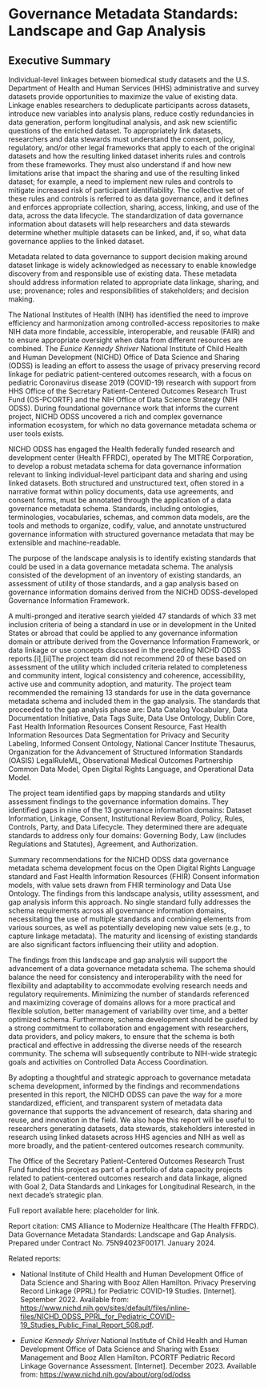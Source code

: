 # Governance Metadata Standards: Landscape and Gap Analysis

## Executive Summary

Individual-level linkages between biomedical study datasets and the U.S. Department of Health and Human Services (HHS) administrative and survey datasets provide opportunities to maximize the value of existing data. Linkage enables researchers to deduplicate participants across datasets, introduce new variables into analysis plans, reduce costly redundancies in data generation, perform longitudinal analysis, and ask new scientific questions of the enriched dataset. To appropriately link datasets, researchers and data stewards must understand the consent, policy, regulatory, and/or other legal frameworks that apply to each of the original datasets and how the resulting linked dataset inherits rules and controls from these frameworks. They must also understand if and how new limitations arise that impact the sharing and use of the resulting linked dataset; for example, a need to implement new rules and controls to mitigate increased risk of participant identifiability. The collective set of these rules and controls is referred to as data governance, and it defines and enforces appropriate collection, sharing, access, linking, and use of the data, across the data lifecycle. The standardization of data governance information about datasets will help researchers and data stewards determine whether multiple datasets can be linked, and, if so, what data governance applies to the linked dataset.

Metadata related to data governance to support decision making around dataset linkage is widely acknowledged as necessary to enable knowledge discovery from and responsible use of existing data. These metadata should address information related to appropriate data linkage, sharing, and use; provenance; roles and responsibilities of stakeholders; and decision making.

The National Institutes of Health (NIH) has identified the need to improve efficiency and harmonization among controlled-access repositories to make NIH data more findable, accessible, interoperable, and reusable (FAIR) and to ensure appropriate oversight when data from different resources are combined. The _Eunice Kennedy Shriver_ National Institute of Child Health and Human Development (NICHD) Office of Data Science and Sharing (ODSS) is leading an effort to assess the usage of privacy preserving record linkage for pediatric patient-centered outcomes research, with a focus on pediatric Coronavirus disease 2019 (COVID-19) research with support from HHS Office of the Secretary Patient-Centered Outcomes Research Trust Fund (OS-PCORTF) and the NIH Office of Data Science Strategy (NIH ODSS). During foundational governance work that informs the current project, NICHD ODSS uncovered a rich and complex governance information ecosystem, for which no data governance metadata schema or user tools exists.

NICHD ODSS has engaged the Health federally funded research and development center (Health FFRDC), operated by The MITRE Corporation, to develop a robust metadata schema for data governance information relevant to linking individual-level participant data and sharing and using linked datasets. Both structured and unstructured text, often stored in a narrative format within policy documents, data use agreements, and consent forms, must be annotated through the application of a data governance metadata schema. Standards, including ontologies, terminologies, vocabularies, schemas, and common data models, are the tools and methods to organize, codify, value, and annotate unstructured governance information with structured governance metadata that may be extensible and machine-readable.

The purpose of the landscape analysis is to identify existing standards that could be used in a data governance metadata schema. The analysis consisted of the development of an inventory of existing standards, an assessment of utility of those standards, and a gap analysis based on governance information domains derived from the NICHD ODSS-developed Governance Information Framework.

A multi-pronged and iterative search yielded 47 standards of which 33 met inclusion criteria of being a standard in use or in development in the United States or abroad that could be applied to any governance information domain or attribute derived from the Governance Information Framework, or data linkage or use concepts discussed in the preceding NICHD ODSS reports.[i],[ii]The project team did not recommend 20 of these based on assessment of the utility which included criteria related to completeness and community intent, logical consistency and coherence, accessibility, active use and community adoption, and maturity. The project team recommended the remaining 13 standards for use in the data governance metadata schema and included them in the gap analysis. The standards that proceeded to the gap analysis phase are: Data Catalog Vocabulary, Data Documentation Initiative, Data Tags Suite, Data Use Ontology, Dublin Core, Fast Health Information Resources Consent Resource, Fast Health Information Resources Data Segmentation for Privacy and Security Labeling, Informed Consent Ontology, National Cancer Institute Thesaurus, Organization for the Advancement of Structured Information Standards (OASIS) LegalRuleML, Observational Medical Outcomes Partnership Common Data Model, Open Digital Rights Language, and Operational Data Model.

The project team identified gaps by mapping standards and utility assessment findings to the governance information domains. They identified gaps in nine of the 13 governance information domains: Dataset Information, Linkage, Consent, Institutional Review Board, Policy, Rules, Controls, Party, and Data Lifecycle. They determined there are adequate standards to address only four domains: Governing Body, Law (includes Regulations and Statutes), Agreement, and Authorization.

Summary recommendations for the NICHD ODSS data governance metadata schema development focus on the Open Digital Rights Language standard and Fast Health Information Resources (FHIR) Consent information models, with value sets drawn from FHIR terminology and Data Use Ontology. The findings from this landscape analysis, utility assessment, and gap analysis inform this approach. No single standard fully addresses the schema requirements across all governance information domains, necessitating the use of multiple standards and combining elements from various sources, as well as potentially developing new value sets (e.g., to capture linkage metadata). The maturity and licensing of existing standards are also significant factors influencing their utility and adoption.

The findings from this landscape and gap analysis will support the advancement of a data governance metadata schema. The schema should balance the need for consistency and interoperability with the need for flexibility and adaptability to accommodate evolving research needs and regulatory requirements. Minimizing the number of standards referenced and maximizing coverage of domains allows for a more practical and flexible solution, better management of variability over time, and a better optimized schema. Furthermore, schema development should be guided by a strong commitment to collaboration and engagement with researchers, data providers, and policy makers, to ensure that the schema is both practical and effective in addressing the diverse needs of the research community. The schema will subsequently contribute to NIH-wide strategic goals and activities on Controlled Data Access Coordination.

By adopting a thoughtful and strategic approach to governance metadata schema development, informed by the findings and recommendations presented in this report, the NICHD ODSS can pave the way for a more standardized, efficient, and transparent system of metadata data governance that supports the advancement of research, data sharing and reuse, and innovation in the field. We also hope this report will be useful to researchers generating datasets, data stewards, stakeholders interested in research using linked datasets across HHS agencies and NIH as well as more broadly, and the patient-centered outcomes research community.

The Office of the Secretary Patient-Centered Outcomes Research Trust Fund funded this project as part of a portfolio of data capacity projects related to patient-centered outcomes research and data linkage, aligned with Goal 2, Data Standards and Linkages for Longitudinal Research, in the next decade’s strategic plan.

Full report available here: placeholder for link.
 
Report citation: CMS Alliance to Modernize Healthcare (The Health FFRDC). Data Governance Metadata Standards: Landscape and Gap Analysis. Prepared under Contract No. 75N94023F00171. January 2024.
 
Related reports:

* National Institute of Child Health and Human Development Office of Data Science and Sharing with Booz Allen Hamilton. Privacy Preserving Record Linkage (PPRL) for Pediatric COVID-19 Studies. [Internet]. September 2022. Available from: https://www.nichd.nih.gov/sites/default/files/inline-files/NICHD_ODSS_PPRL_for_Pediatric_COVID-19_Studies_Public_Final_Report_508.pdf.

* _Eunice Kennedy Shriver_ National Institute of Child Health and Human Development Office of Data Science and Sharing with Essex Management and Booz Allen Hamilton. PCORTF Pediatric Record Linkage Governance Assessment. [Internet]. December 2023. Available from: https://www.nichd.nih.gov/about/org/od/odss
